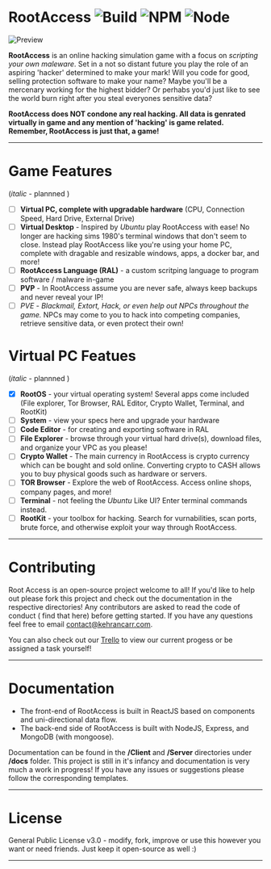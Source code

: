 # RootAccess ![Build](https://img.shields.io/badge/build-passing-brightgreen.svg) ![NPM](https://img.shields.io/badge/npm-5.5.1-brightgreen.svg) ![Node](https://img.shields.io/badge/Node-9.3.0-brightgreen.svg)

![Preview](https://i.gyazo.com/560f2f559b972f4ddeed014cb54b3689.gif)

**RootAccess** is an online hacking simulation game with a focus on *scripting your own maleware*. Set in a not so distant future you play the role of an aspiring 'hacker' determined to make your mark! Will you code for good, selling protection software to make your name? Maybe you'll be a mercenary working for the highest bidder? Or perhabs you'd just like to see the world burn right after you steal everyones sensitive data?

**RootAccess does NOT condone any real hacking. All data is genrated virtually in game and any mention of 'hacking' is game related. Remember, RootAccess is just that, a game!**

----

# Game Features
(*italic* - plannned )

- [ ] **Virtual PC, complete with upgradable hardware** (CPU, Connection Speed, Hard Drive, External Drive)
- [ ] **Virtual Desktop** - Inspired by *Ubuntu* play RootAccess with ease! No longer are hacking sims 1980's terminal windows that don't seem to close. Instead play RootAccess like you're using your home PC, complete with dragable and resizable windows, apps, a docker bar, and more!
- [ ] **RootAccess Language (RAL)** - a custom scritping language to program software / malware in-game
- [ ] **PVP** - In RootAccess assume you are never safe, always keep backups and never reveal your IP!
- [ ] *PVE* - *Blackmail, Extort, Hack, or even help out NPCs throughout the game.* NPCs may come to you to hack into competing companies, retrieve sensitive data, or even protect their own!

# Virtual PC Featues
(*italic* - plannned )

- [x] **RootOS** - your virtual operating system! Several apps come included (File explorer, Tor Browser, RAL Editor, Crypto Wallet, Terminal, and RootKit)
- [ ] **System** - view your specs here and upgrade your hardware
- [ ] **Code Editor** - for creating and exporting software in RAL
- [ ] **File Explorer** - browse through your virtual hard drive(s), download files, and organize your VPC as you please!
- [ ] **Crypto Wallet** - The main currency in RootAccess is crypto currency which can be bought and sold online. Converting crypto to CASH allows you to buy physical goods such as hardware or servers.
- [ ] **TOR Browser** - Explore the web of RootAccess. Access online shops, company pages, and more!
- [ ] **Terminal** - not feeling the *Ubuntu* Like UI? Enter terminal commands instead.
- [ ] **RootKit** - your toolbox for hacking. Search for vurnabilities, scan ports, brute force, and otherwise exploit your way through RootAccess.
----

# Contributing
Root Access is an open-source project welcome to all! If you'd like to help out please fork this project and check out the documentation in the respective directories! Any contributors are asked to read the code of conduct ( find that here) before getting started. If you have any questions feel free to email contact@kehrancarr.com.

You can also check out our [Trello](https://trello.com/b/LOrOnBmn/rootaccess) to view our current progess or be assigned a task yourself!

----

# Documentation
- The front-end of RootAccess is built in ReactJS based on components and uni-directional data flow.
- The back-end side of RootAccess is built with NodeJS, Express, and MongoDB (with mongoose).

Documentation can be found in the **/Client** and **/Server** directories under **/docs** folder. This project is still in it's infancy and documentation is very much a work in progress! If you have any issues or suggestions please follow the corresponding templates.

----

# License
General Public License v3.0 - modify, fork, improve or use this however you want or need friends. Just keep it open-source as well :)

----
